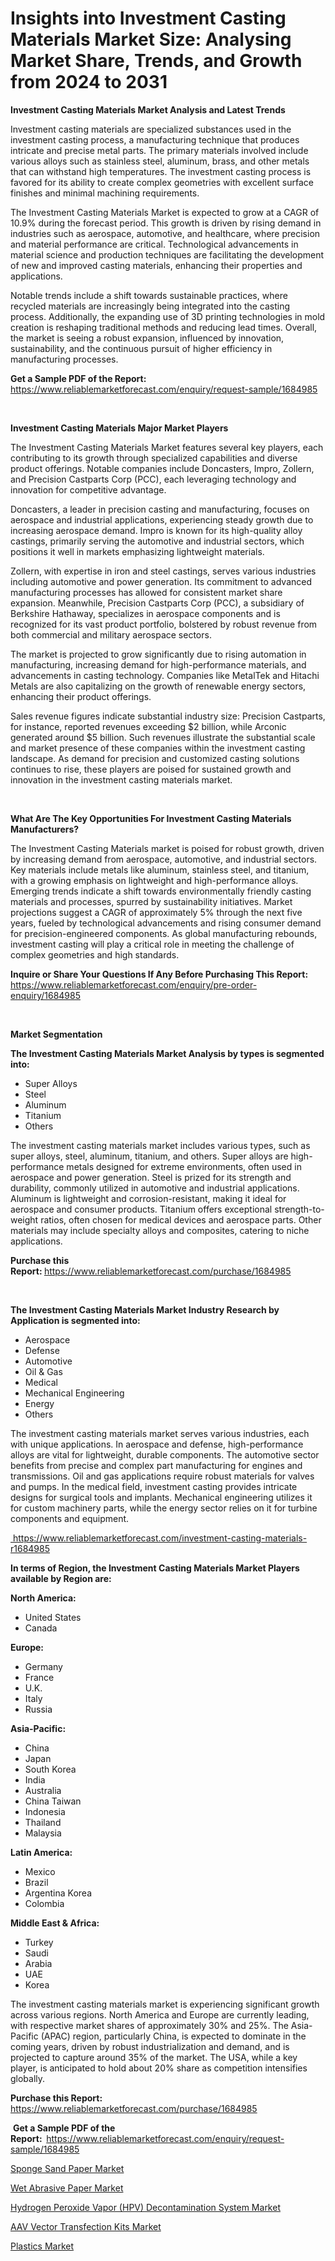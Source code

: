 <p><h1>Insights into Investment Casting Materials Market Size: Analysing Market Share, Trends, and Growth from 2024 to 2031</h1></p><p><strong>Investment Casting Materials Market Analysis and Latest Trends</strong></p>
<p><p>Investment casting materials are specialized substances used in the investment casting process, a manufacturing technique that produces intricate and precise metal parts. The primary materials involved include various alloys such as stainless steel, aluminum, brass, and other metals that can withstand high temperatures. The investment casting process is favored for its ability to create complex geometries with excellent surface finishes and minimal machining requirements.</p><p>The Investment Casting Materials Market is expected to grow at a CAGR of 10.9% during the forecast period. This growth is driven by rising demand in industries such as aerospace, automotive, and healthcare, where precision and material performance are critical. Technological advancements in material science and production techniques are facilitating the development of new and improved casting materials, enhancing their properties and applications. </p><p>Notable trends include a shift towards sustainable practices, where recycled materials are increasingly being integrated into the casting process. Additionally, the expanding use of 3D printing technologies in mold creation is reshaping traditional methods and reducing lead times. Overall, the market is seeing a robust expansion, influenced by innovation, sustainability, and the continuous pursuit of higher efficiency in manufacturing processes.</p></p>
<p><strong>Get a Sample PDF of the Report:&nbsp;</strong> <a href="https://www.reliablemarketforecast.com/enquiry/request-sample/1684985?utm_campaign=1108&utm_medium=2&utm_source=Github&utm_content=ia&utm_term=09112024&utm_id=investment-casting-materials">https://www.reliablemarketforecast.com/enquiry/request-sample/1684985</a></p>
<p>&nbsp;</p>
<p><strong>Investment Casting Materials Major Market Players</strong></p>
<p><p>The Investment Casting Materials Market features several key players, each contributing to its growth through specialized capabilities and diverse product offerings. Notable companies include Doncasters, Impro, Zollern, and Precision Castparts Corp (PCC), each leveraging technology and innovation for competitive advantage.</p><p>Doncasters, a leader in precision casting and manufacturing, focuses on aerospace and industrial applications, experiencing steady growth due to increasing aerospace demand. Impro is known for its high-quality alloy castings, primarily serving the automotive and industrial sectors, which positions it well in markets emphasizing lightweight materials.</p><p>Zollern, with expertise in iron and steel castings, serves various industries including automotive and power generation. Its commitment to advanced manufacturing processes has allowed for consistent market share expansion. Meanwhile, Precision Castparts Corp (PCC), a subsidiary of Berkshire Hathaway, specializes in aerospace components and is recognized for its vast product portfolio, bolstered by robust revenue from both commercial and military aerospace sectors.</p><p>The market is projected to grow significantly due to rising automation in manufacturing, increasing demand for high-performance materials, and advancements in casting technology. Companies like MetalTek and Hitachi Metals are also capitalizing on the growth of renewable energy sectors, enhancing their product offerings.</p><p>Sales revenue figures indicate substantial industry size: Precision Castparts, for instance, reported revenues exceeding $2 billion, while Arconic generated around $5 billion. Such revenues illustrate the substantial scale and market presence of these companies within the investment casting landscape. As demand for precision and customized casting solutions continues to rise, these players are poised for sustained growth and innovation in the investment casting materials market.</p></p>
<p>&nbsp;</p>
<p><strong>What Are The Key Opportunities For Investment Casting Materials Manufacturers?</strong></p>
<p><p>The Investment Casting Materials market is poised for robust growth, driven by increasing demand from aerospace, automotive, and industrial sectors. Key materials include metals like aluminum, stainless steel, and titanium, with a growing emphasis on lightweight and high-performance alloys. Emerging trends indicate a shift towards environmentally friendly casting materials and processes, spurred by sustainability initiatives. Market projections suggest a CAGR of approximately 5% through the next five years, fueled by technological advancements and rising consumer demand for precision-engineered components. As global manufacturing rebounds, investment casting will play a critical role in meeting the challenge of complex geometries and high standards.</p></p>
<p><strong>Inquire or Share Your Questions If Any Before Purchasing This Report:</strong> <a href="https://www.reliablemarketforecast.com/enquiry/pre-order-enquiry/1684985?utm_campaign=1108&utm_medium=2&utm_source=Github&utm_content=ia&utm_term=09112024&utm_id=investment-casting-materials">https://www.reliablemarketforecast.com/enquiry/pre-order-enquiry/1684985</a></p>
<p>&nbsp;</p>
<p><strong>Market Segmentation</strong></p>
<p><strong>The Investment Casting Materials Market Analysis by types is segmented into:</strong></p>
<p><ul><li>Super Alloys</li><li>Steel</li><li>Aluminum</li><li>Titanium</li><li>Others</li></ul></p>
<p><p>The investment casting materials market includes various types, such as super alloys, steel, aluminum, titanium, and others. Super alloys are high-performance metals designed for extreme environments, often used in aerospace and power generation. Steel is prized for its strength and durability, commonly utilized in automotive and industrial applications. Aluminum is lightweight and corrosion-resistant, making it ideal for aerospace and consumer products. Titanium offers exceptional strength-to-weight ratios, often chosen for medical devices and aerospace parts. Other materials may include specialty alloys and composites, catering to niche applications.</p></p>
<p><strong>Purchase this Report:&nbsp;</strong><a href="https://www.reliablemarketforecast.com/purchase/1684985?utm_campaign=1108&utm_medium=2&utm_source=Github&utm_content=ia&utm_term=09112024&utm_id=investment-casting-materials">https://www.reliablemarketforecast.com/purchase/1684985</a></p>
<p>&nbsp;</p>
<p><strong>The Investment Casting Materials Market Industry Research by Application is segmented into:</strong></p>
<p><ul><li>Aerospace</li><li>Defense</li><li>Automotive</li><li>Oil & Gas</li><li>Medical</li><li>Mechanical Engineering</li><li>Energy</li><li>Others</li></ul></p>
<p><p>The investment casting materials market serves various industries, each with unique applications. In aerospace and defense, high-performance alloys are vital for lightweight, durable components. The automotive sector benefits from precise and complex part manufacturing for engines and transmissions. Oil and gas applications require robust materials for valves and pumps. In the medical field, investment casting provides intricate designs for surgical tools and implants. Mechanical engineering utilizes it for custom machinery parts, while the energy sector relies on it for turbine components and equipment.</p></p>
<p><a href="https://www.reliablemarketforecast.com/investment-casting-materials-r1684985?utm_campaign=1108&utm_medium=2&utm_source=Github&utm_content=ia&utm_term=09112024&utm_id=investment-casting-materials">&nbsp;https://www.reliablemarketforecast.com/investment-casting-materials-r1684985</a></p>
<p><strong>In terms of Region, the Investment Casting Materials Market Players available by Region are:</strong></p>
<p>
    <p> <strong> North America: </strong>
        <ul>
            <li>United States</li>
            <li>Canada</li>
        </ul>
        </p> 
    <p> <strong> Europe: </strong>
        <ul>
            <li>Germany</li>
            <li>France</li>
            <li>U.K.</li>
            <li>Italy</li>
            <li>Russia</li>
        </ul>
        </p> 
    <p> <strong> Asia-Pacific: </strong>
        <ul>
            <li>China</li>
            <li>Japan</li>
            <li>South Korea</li>
            <li>India</li>
            <li>Australia</li>
            <li>China Taiwan</li>
            <li>Indonesia</li>
            <li>Thailand</li>
            <li>Malaysia</li>
        </ul>
        </p> 
    <p> <strong> Latin America: </strong>
        <ul>
            <li>Mexico</li>
            <li>Brazil</li>
            <li>Argentina Korea</li>
            <li>Colombia</li>
        </ul>
        </p> 
    <p> <strong> Middle East & Africa: </strong>
        <ul>
            <li>Turkey</li>
            <li>Saudi</li>
            <li>Arabia</li>
            <li>UAE</li>
            <li>Korea</li>
        </ul>
    </p>
    </p>
<p><p>The investment casting materials market is experiencing significant growth across various regions. North America and Europe are currently leading, with respective market shares of approximately 30% and 25%. The Asia-Pacific (APAC) region, particularly China, is expected to dominate in the coming years, driven by robust industrialization and demand, and is projected to capture around 35% of the market. The USA, while a key player, is anticipated to hold about 20% share as competition intensifies globally.</p></p>
<p><strong>Purchase this Report: </strong><a href="https://www.reliablemarketforecast.com/purchase/1684985?utm_campaign=1108&utm_medium=2&utm_source=Github&utm_content=ia&utm_term=09112024&utm_id=investment-casting-materials">https://www.reliablemarketforecast.com/purchase/1684985</a></p>
<p>&nbsp;<strong>Get a Sample PDF of the Report:&nbsp;&nbsp;</strong><a href="https://www.reliablemarketforecast.com/enquiry/request-sample/1684985?utm_campaign=1108&utm_medium=2&utm_source=Github&utm_content=ia&utm_term=09112024&utm_id=investment-casting-materials">https://www.reliablemarketforecast.com/enquiry/request-sample/1684985</a></p>
<p><strong></strong></p>
<p><p><a href="https://github.com/cecilebbruhter/Market-Research-Report-List-1/blob/main/sponge-sand-paper-market.md?utm_campaign=1108&utm_medium=2&utm_source=Github&utm_content=ia&utm_term=09112024&utm_id=investment-casting-materials">Sponge Sand Paper Market</a></p><p><a href="https://github.com/nekolalrclippo/Market-Research-Report-List-1/blob/main/wet-abrasive-paper-market.md?utm_campaign=1108&utm_medium=2&utm_source=Github&utm_content=ia&utm_term=09112024&utm_id=investment-casting-materials">Wet Abrasive Paper Market</a></p><p><a href="https://issuu.com/reportprime-2/docs/hydrogen-peroxide-vapor-hpv-deconta_f2ba4912684539?utm_campaign=1108&utm_medium=2&utm_source=Github&utm_content=ia&utm_term=09112024&utm_id=investment-casting-materials">Hydrogen Peroxide Vapor (HPV) Decontamination System Market</a></p><p><a href="https://issuu.com/reportprime-2/docs/aav-vector-transfection-kits-market_9d87c481c1ab01?utm_campaign=1108&utm_medium=2&utm_source=Github&utm_content=ia&utm_term=09112024&utm_id=investment-casting-materials">AAV Vector Transfection Kits Market</a></p><p><a href="https://github.com/doyeme32g/Market-Research-Report-List-1/blob/main/plastics-market.md?utm_campaign=1108&utm_medium=2&utm_source=Github&utm_content=ia&utm_term=09112024&utm_id=investment-casting-materials">Plastics Market</a></p></p>